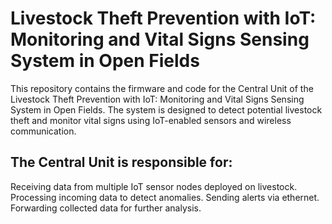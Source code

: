 # Livestock Theft Prevention with IoT: Monitoring and Vital Signs Sensing System in Open Fields
This repository contains the firmware and code for the Central Unit of the Livestock Theft Prevention with IoT: Monitoring and Vital Signs Sensing System in Open Fields. The system is designed to detect potential livestock theft and monitor vital signs using IoT-enabled sensors and wireless communication.

## The Central Unit is responsible for:

Receiving data from multiple IoT sensor nodes deployed on livestock.
Processing incoming data to detect anomalies.
Sending alerts via ethernet.
Forwarding collected data for further analysis.
